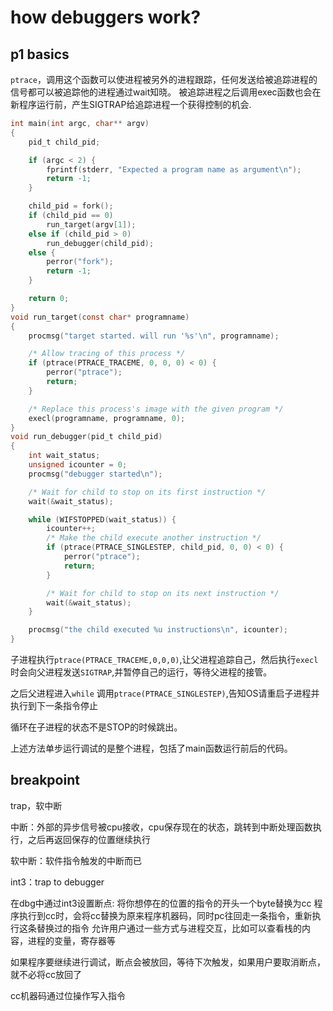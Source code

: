 # how debuggers work?

## p1 basics

`ptrace`，调用这个函数可以使进程被另外的进程跟踪，任何发送给被追踪进程的信号都可以被追踪他的进程通过wait知晓。
被追踪进程之后调用exec函数也会在新程序运行前，产生SIGTRAP给追踪进程一个获得控制的机会.

```c
int main(int argc, char** argv)
{
    pid_t child_pid;

    if (argc < 2) {
        fprintf(stderr, "Expected a program name as argument\n");
        return -1;
    }

    child_pid = fork();
    if (child_pid == 0)
        run_target(argv[1]);
    else if (child_pid > 0)
        run_debugger(child_pid);
    else {
        perror("fork");
        return -1;
    }

    return 0;
}
void run_target(const char* programname)
{
    procmsg("target started. will run '%s'\n", programname);

    /* Allow tracing of this process */
    if (ptrace(PTRACE_TRACEME, 0, 0, 0) < 0) {
        perror("ptrace");
        return;
    }

    /* Replace this process's image with the given program */
    execl(programname, programname, 0);
}
void run_debugger(pid_t child_pid)
{
    int wait_status;
    unsigned icounter = 0;
    procmsg("debugger started\n");

    /* Wait for child to stop on its first instruction */
    wait(&wait_status);

    while (WIFSTOPPED(wait_status)) {
        icounter++;
        /* Make the child execute another instruction */
        if (ptrace(PTRACE_SINGLESTEP, child_pid, 0, 0) < 0) {
            perror("ptrace");
            return;
        }

        /* Wait for child to stop on its next instruction */
        wait(&wait_status);
    }

    procmsg("the child executed %u instructions\n", icounter);
}
```

子进程执行`ptrace(PTRACE_TRACEME,0,0,0)`,让父进程追踪自己，然后执行`execl`时会向父进程发送`SIGTRAP`,并暂停自己的运行，等待父进程的接管。

之后父进程进入`while` 调用`ptrace(PTRACE_SINGLESTEP)`,告知OS请重启子进程并执行到下一条指令停止

循环在子进程的状态不是STOP的时候跳出。

上述方法单步运行调试的是整个进程，包括了main函数运行前后的代码。




## breakpoint
trap，软中断

中断：外部的异步信号被cpu接收，cpu保存现在的状态，跳转到中断处理函数执行，之后再返回保存的位置继续执行

软中断：软件指令触发的中断而已

int3：trap to debugger


在dbg中通过int3设置断点:
将你想停在的位置的指令的开头一个byte替换为cc
程序执行到cc时，会将cc替换为原来程序机器码，同时pc往回走一条指令，重新执行这条替换过的指令
允许用户通过一些方式与进程交互，比如可以查看栈的内容，进程的变量，寄存器等

如果程序要继续进行调试，断点会被放回，等待下次触发，如果用户要取消断点，就不必将cc放回了

cc机器码通过位操作写入指令
